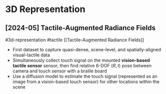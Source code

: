 # 3D Representation

## [2024-05] Tactile-Augmented Radiance Fields

#3d-representation
#tactile
[[Tactile-Augmented Radiance Fields]]
- First dataset to capture quasi-dense, scene-level, and spatially-aligned visual-tactile data
- Simultaneously collect touch signal on the mounted **vision-based tactile sensor** sensor, then find relative 6-DOF $(R, t)$ pose between camera and touch sensor with a braille board
- Use a diffusion model to estimate the touch signal (represented as an image from a vision-based touch sensor) for other locations within the scene
